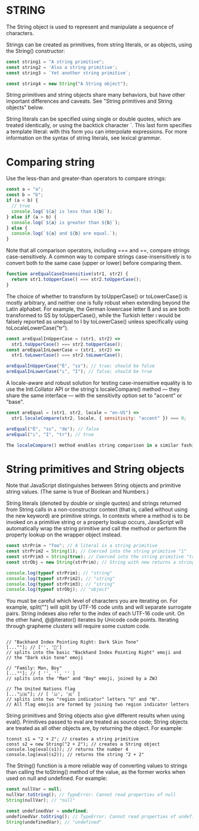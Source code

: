 # STRING

The String object is used to represent and manipulate a sequence of characters.

Strings can be created as primitives, from string literals, or as objects, using the String() constructor:
``` javascript
const string1 = "A string primitive";
const string2 = 'Also a string primitive';
const string3 = `Yet another string primitive`;
```
``` javascript 
const string4 = new String("A String object");
```

String primitives and string objects share many behaviors, but have other important differences and caveats. See "String primitives and String objects" below.

String literals can be specified using single or double quotes, which are treated identically, or using the backtick character `. This last form specifies a template literal: with this form you can interpolate expressions. For more information on the syntax of string literals, see lexical grammar.

# Comparing  string

Use the less-than and greater-than operators to compare strings:

```javascript
const a = "a";
const b = "b";
if (a < b) {
  // true
  console.log(`${a} is less than ${b}`);
} else if (a > b) {
  console.log(`${a} is greater than ${b}`);
} else {
  console.log(`${a} and ${b} are equal.`);
}
```
Note that all comparison operators, including === and ==, compare strings case-sensitively. A common way to compare strings case-insensitively is to convert both to the same case (upper or lower) before comparing them.

```javascript
function areEqualCaseInsensitive(str1, str2) {
  return str1.toUpperCase() === str2.toUpperCase();
}
```
The choice of whether to transform by toUpperCase() or toLowerCase() is mostly arbitrary, and neither one is fully robust when extending beyond the Latin alphabet. For example, the German lowercase letter ß and ss are both transformed to SS by toUpperCase(), while the Turkish letter ı would be falsely reported as unequal to I by toLowerCase() unless specifically using toLocaleLowerCase("tr").

```javascript
const areEqualInUpperCase = (str1, str2) =>
  str1.toUpperCase() === str2.toUpperCase();
const areEqualInLowerCase = (str1, str2) =>
  str1.toLowerCase() === str2.toLowerCase();

areEqualInUpperCase("ß", "ss"); // true; should be false
areEqualInLowerCase("ı", "I"); // false; should be true
```

A locale-aware and robust solution for testing case-insensitive equality is to use the Intl.Collator API or the string's localeCompare() method — they share the same interface — with the sensitivity option set to "accent" or "base".

```javascript
const areEqual = (str1, str2, locale = "en-US") =>
  str1.localeCompare(str2, locale, { sensitivity: "accent" }) === 0;

areEqual("ß", "ss", "de"); // false
areEqual("ı", "I", "tr"); // true

The localeCompare() method enables string comparison in a similar fashion as strcmp() — it allows sorting strings in a locale-aware manner.
```
# String primitives and String objects

Note that JavaScript distinguishes between String objects and primitive string values. (The same is true of Boolean and Numbers.)

String literals (denoted by double or single quotes) and strings returned from String calls in a non-constructor context (that is, called without using the new keyword) are primitive strings. In contexts where a method is to be invoked on a primitive string or a property lookup occurs, JavaScript will automatically wrap the string primitive and call the method or perform the property lookup on the wrapper object instead.
```javascript
const strPrim = "foo"; // A literal is a string primitive
const strPrim2 = String(1); // Coerced into the string primitive "1"
const strPrim3 = String(true); // Coerced into the string primitive "true"
const strObj = new String(strPrim); // String with new returns a string wrapper object.

console.log(typeof strPrim); // "string"
console.log(typeof strPrim2); // "string"
console.log(typeof strPrim3); // "string"
console.log(typeof strObj); // "object"
```

You must be careful which level of characters you are iterating on. For example, split("") will split by UTF-16 code units and will separate surrogate pairs. String indexes also refer to the index of each UTF-16 code unit. On the other hand, @@iterator() iterates by Unicode code points. Iterating through grapheme clusters will require some custom code.
```javascript"".split(""); // ['\ud83d', '\ude04']; splits into two lone surrogates

// "Backhand Index Pointing Right: Dark Skin Tone"
[...""]; // ['', '🏿']
// splits into the basic "Backhand Index Pointing Right" emoji and
// the "Dark skin tone" emoji

// "Family: Man, Boy"
[...""]; // [ '', '‍', '' ]
// splits into the "Man" and "Boy" emoji, joined by a ZWJ

// The United Nations flag
[..."🇺🇳"]; // [ '🇺', '🇳' ]
// splits into two "region indicator" letters "U" and "N".
// All flag emojis are formed by joining two region indicator letters
```

String primitives and String objects also give different results when using eval(). Primitives passed to eval are treated as source code; String objects are treated as all other objects are, by returning the object. For example:
```javascrip 
tconst s1 = "2 + 2"; // creates a string primitive
const s2 = new String("2 + 2"); // creates a String object
console.log(eval(s1)); // returns the number 4
console.log(eval(s2)); // returns the string "2 + 2"

```
The String() function is a more reliable way of converting values to strings than calling the toString() method of the value, as the former works when used on null and undefined. For example:

```javascript 
const nullVar = null;
nullVar.toString(); // TypeError: Cannot read properties of null
String(nullVar); // "null"

const undefinedVar = undefined;
undefinedVar.toString(); // TypeError: Cannot read properties of undefined
String(undefinedVar); // "undefined"